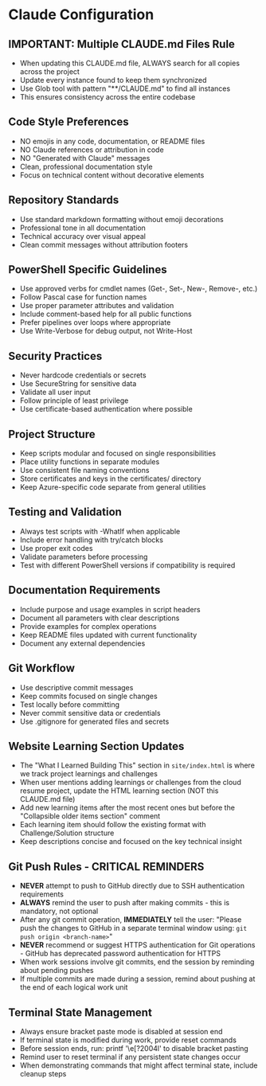 # Claude Configuration

## IMPORTANT: Multiple CLAUDE.md Files Rule
- When updating this CLAUDE.md file, ALWAYS search for all copies across the project
- Update every instance found to keep them synchronized
- Use Glob tool with pattern "**/CLAUDE.md" to find all instances
- This ensures consistency across the entire codebase

## Code Style Preferences
- NO emojis in any code, documentation, or README files
- NO Claude references or attribution in code
- NO "Generated with Claude" messages
- Clean, professional documentation style
- Focus on technical content without decorative elements

## Repository Standards
- Use standard markdown formatting without emoji decorations
- Professional tone in all documentation
- Technical accuracy over visual appeal
- Clean commit messages without attribution footers

## PowerShell Specific Guidelines
- Use approved verbs for cmdlet names (Get-, Set-, New-, Remove-, etc.)
- Follow Pascal case for function names
- Use proper parameter attributes and validation
- Include comment-based help for all public functions
- Prefer pipelines over loops where appropriate
- Use Write-Verbose for debug output, not Write-Host

## Security Practices
- Never hardcode credentials or secrets
- Use SecureString for sensitive data
- Validate all user input
- Follow principle of least privilege
- Use certificate-based authentication where possible

## Project Structure
- Keep scripts modular and focused on single responsibilities
- Place utility functions in separate modules
- Use consistent file naming conventions
- Store certificates and keys in the certificates/ directory
- Keep Azure-specific code separate from general utilities

## Testing and Validation
- Always test scripts with -WhatIf when applicable
- Include error handling with try/catch blocks
- Use proper exit codes
- Validate parameters before processing
- Test with different PowerShell versions if compatibility is required

## Documentation Requirements
- Include purpose and usage examples in script headers
- Document all parameters with clear descriptions
- Provide examples for complex operations
- Keep README files updated with current functionality
- Document any external dependencies

## Git Workflow
- Use descriptive commit messages
- Keep commits focused on single changes
- Test locally before committing
- Never commit sensitive data or credentials
- Use .gitignore for generated files and secrets

## Website Learning Section Updates
- The "What I Learned Building This" section in `site/index.html` is where we track project learnings and challenges
- When user mentions adding learnings or challenges from the cloud resume project, update the HTML learning section (NOT this CLAUDE.md file)
- Add new learning items after the most recent ones but before the "Collapsible older items section" comment
- Each learning item should follow the existing format with Challenge/Solution structure
- Keep descriptions concise and focused on the key technical insight

## Git Push Rules - CRITICAL REMINDERS
- **NEVER** attempt to push to GitHub directly due to SSH authentication requirements
- **ALWAYS** remind the user to push after making commits - this is mandatory, not optional
- After any git commit operation, **IMMEDIATELY** tell the user: "Please push the changes to GitHub in a separate terminal window using: `git push origin <branch-name>`"
- **NEVER** recommend or suggest HTTPS authentication for Git operations - GitHub has deprecated password authentication for HTTPS
- When work sessions involve git commits, end the session by reminding about pending pushes
- If multiple commits are made during a session, remind about pushing at the end of each logical work unit

## Terminal State Management
- Always ensure bracket paste mode is disabled at session end
- If terminal state is modified during work, provide reset commands
- Before session ends, run: printf '\e[?2004l' to disable bracket pasting
- Remind user to reset terminal if any persistent state changes occur
- When demonstrating commands that might affect terminal state, include cleanup steps